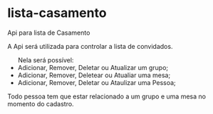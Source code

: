 # lista-casamento
Api para lista de Casamento

A Api será utilizada para controlar a lista de convidados.

<ul>Nela será possível:
  <li> Adicionar, Remover, Deletar ou Atualizar um grupo;</li>
  <li> Adicionar, Remover, Deletear ou Atualiar uma mesa;</li>
  <li> Adicionar, Remover, Deletar ou Ataulizar uma Pessoa;</li>
</ul>

<p>Todo pessoa tem que estar relacionado a um grupo e uma mesa no momento do cadastro.</p>
